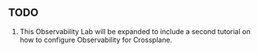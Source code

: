 ## TODO

1. This Observability Lab will be expanded to include a second tutorial on how to configure Observability for Crossplane.